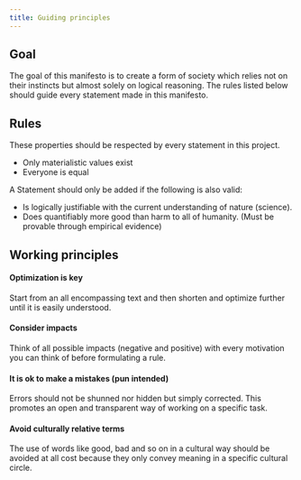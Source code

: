 ```yaml
---
title: Guiding principles
---
```

## Goal
The goal of this manifesto is to create a form of society which relies not
on their instincts but almost solely on logical reasoning.
The rules listed below should guide every statement made in this manifesto.

## Rules
These properties should be respected by every statement in this project.
* Only materialistic values exist
* Everyone is equal

A Statement should only be added if the following is also valid:
* Is logically justifiable with the current understanding of nature (science).
* Does quantifiably more good than harm to all of humanity. (Must be provable
through empirical evidence)

## Working principles
#### Optimization is key
Start from an all encompassing text and then shorten and optimize further until
it is easily understood.

#### Consider impacts
Think of all possible impacts (negative and positive) with every motivation
you can think of before formulating a rule.

#### It is ok to make a mistakes (pun intended)
Errors should not be shunned nor hidden but simply corrected. This promotes
an open and transparent way of working on a specific task.

#### Avoid culturally relative terms
The use of words like good, bad and so on in a cultural way should be avoided
at all cost because they only convey meaning in a specific cultural circle.
